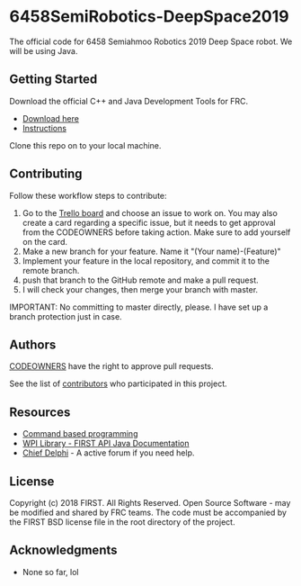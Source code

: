 # 6458SemiRobotics-DeepSpace2019

The official code for 6458 Semiahmoo Robotics 2019 Deep Space robot.
We will be using Java.

## Getting Started

Download the official C++ and Java Development Tools for FRC.
 * [Download here](https://github.com/wpilibsuite/allwpilib/releases)
 * [Instructions](https://wpilib.screenstepslive.com/s/currentCS/m/java/l/1027503-installing-c-and-java-development-tools-for-frc)
 
 Clone this repo on to your local machine.

## Contributing

Follow these workflow steps to contribute:

1. Go to the [Trello board](https://trello.com/b/vYKeIKsT/programming) and choose an issue to work on. You may also create a card regarding a specific issue, but it needs to get approval from the CODEOWNERS before taking action. Make sure to add yourself on the card.
2. Make a new branch for your feature. Name it "(Your name)-(Feature)"
3. Implement your feature in the local repository, and commit it to the remote branch.
4. push that branch to the GitHub remote and make a pull request.
5. I will check your changes, then merge your branch with master.

IMPORTANT: No committing to master directly, please. I have set up a branch protection just in case.

## Authors

[CODEOWNERS](https://github.com/Semiahmoo-Robotics/6458SemiRobotics-DeepSpace2019/doc/codeowners) have the right to approve pull requests.

See the list of [contributors](https://github.com/Semiahmoo-Robotics/6458SemiRobotics-DeepSpace2019/contributors) who participated in this project.

## Resources

* [Command based programming](https://wpilib.screenstepslive.com/s/currentCS/m/java/l/599732-what-is-command-based-programming)
* [WPI Library - FIRST API Java Documentation](http://first.wpi.edu/FRC/roborio/release/docs/java/)
* [Chief Delphi](https://www.chiefdelphi.com/c/technical/java) - A active forum if you need help.

## License

Copyright (c) 2018 FIRST. All Rights Reserved.
Open Source Software - may be modified and shared by FRC teams. The code must be accompanied by the FIRST BSD license file in the root directory of the project.

## Acknowledgments

* None so far, lol
